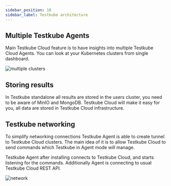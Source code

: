 ```yaml
---
sidebar_position: 10
sidebar_label: Testkube architecture
---
```


## Multiple Testkube Agents

Main Testkube Cloud feature is to have insights into multiple Testkube Cloud Agents. 
You can look at your Kubernetes clusters from single dashboard. 


![multiple clusters](https://user-images.githubusercontent.com/30776/208391158-a42d1f56-950f-48c3-bcfb-2768054b4704.jpeg)


## Storing results

In Testkube standalone all results are stored in the users cluster, you need to be aware of MinIO and MongoDB. 
Testkube Cloud will make it easy for you, all data are stored in Testkube Cloud infrastructure.


## Testkube networking

To simplify networking connections Testkube Agent is able to create tunnel to Testkube Cloud clusters. The main 
idea of it is to allow Testkube Cloud to send commands which Testkube in Agent mode will manage. 

Testkube Agent after installing connects to Testkube Cloud, and starts listening for the commands. 
Additionally Agent is connecting to usual Testkube Cloud REST API.

![network](https://user-images.githubusercontent.com/30776/208391192-6f04ce7a-2c8a-4892-bc01-3a3b04cd3ddc.jpeg)

